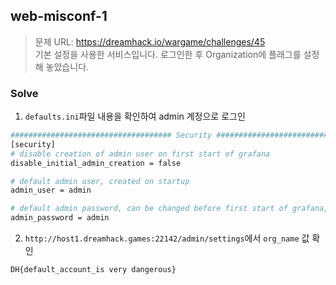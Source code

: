 ## web-misconf-1

> 문제 URL: https://dreamhack.io/wargame/challenges/45  
> 기본 설정을 사용한 서비스입니다. 로그인한 후 Organization에 플래그를 설정해 놓았습니다.

### Solve

1. `defaults.ini`파일 내용을 확인하여 admin 계정으로 로그인

```bash
#################################### Security ############################
[security]
# disable creation of admin user on first start of grafana
disable_initial_admin_creation = false

# default admin user, created on startup
admin_user = admin

# default admin password, can be changed before first start of grafana, or in profile settings
admin_password = admin
```

2. `http://host1.dreamhack.games:22142/admin/settings`에서 `org_name` 값 확인

```bash
DH{default_account_is very dangerous}
```

